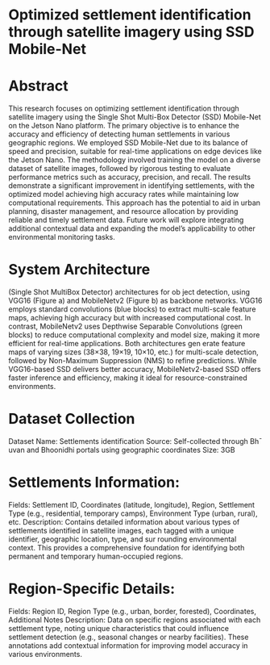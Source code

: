 # Optimized settlement identification through satellite imagery using SSD Mobile-Net
# Abstract
This research focuses on optimizing settlement identification through satellite imagery using the Single Shot Multi-Box Detector (SSD) Mobile-Net on the Jetson Nano platform.
The primary objective is to enhance the accuracy and efficiency of detecting human settlements in various geographic regions. We employed SSD Mobile-Net due to its balance of speed and precision, suitable for real-time applications on edge devices like the Jetson Nano. 
The methodology involved training the model on a diverse dataset of satellite images, followed by rigorous testing to evaluate performance metrics such as accuracy, precision, and recall. 
The results demonstrate a significant improvement in identifying settlements, with the optimized model achieving high accuracy rates while maintaining low computational requirements. 
This approach has the potential to aid in urban planning, disaster management, and resource allocation by providing reliable and timely settlement data. Future work will explore integrating additional contextual data and expanding the model’s applicability to other environmental monitoring tasks.
#  System Architecture
(Single Shot MultiBox Detector) architectures for ob
ject detection, using VGG16 (Figure a) and MobileNetv2 (Figure b) as backbone networks.
 VGG16 employs standard convolutions (blue blocks) to extract multi-scale feature maps,
 achieving high accuracy but with increased computational cost. In contrast, MobileNetv2
 uses Depthwise Separable Convolutions (green blocks) to reduce computational complexity
 and model size, making it more efficient for real-time applications. Both architectures gen
erate feature maps of varying sizes (38×38, 19×19, 10×10, etc.) for multi-scale detection,
 followed by Non-Maximum Suppression (NMS) to refine predictions. While VGG16-based
 SSD delivers better accuracy, MobileNetv2-based SSD offers faster inference and efficiency,
 making it ideal for resource-constrained environments.
 # Dataset Collection
 Dataset Name: Settlements identification
 Source: Self-collected through Bh¯ uvan and Bhoonidhi portals using geographic coordinates
 Size: 3GB
 # Settlements Information:
 Fields: Settlement ID, Coordinates (latitude, longitude), Region, Settlement Type (e.g.,
 residential, temporary camps), Environment Type (urban, rural), etc.
 Description: Contains detailed information about various types of settlements identified
 in satellite images, each tagged with a unique identifier, geographic location, type, and sur
rounding environmental context. This provides a comprehensive foundation for identifying
 both permanent and temporary human-occupied regions.
 # Region-Specific Details:
 Fields: Region ID, Region Type (e.g., urban, border, forested), Coordinates, Additional
 Notes
 Description:  Data on specific regions associated with each settlement type, noting unique
 characteristics that could influence settlement detection (e.g., seasonal changes or nearby
 facilities). These annotations add contextual information for improving model accuracy in
 various environments.
 
